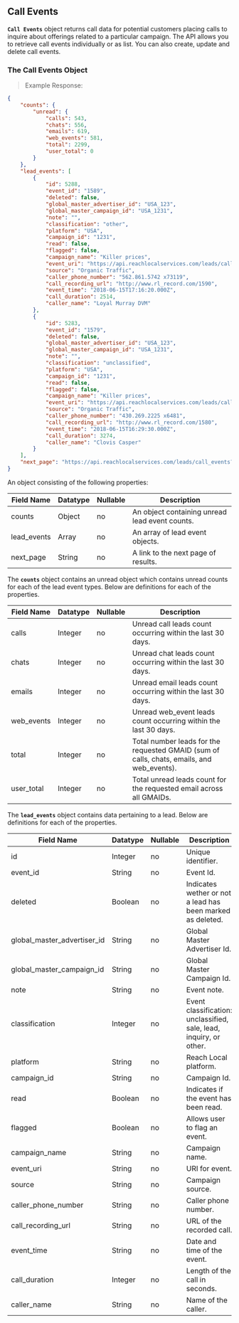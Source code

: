 ## Call Events
**`Call Events`** object returns call data for potential customers placing calls to inquire about offerings related to a particular campaign. The API allows you to retrieve call events individually or as list. You can also create, update and delete call events.

### The Call Events Object

> Example Response:

```json
{
    "counts": {
        "unread": {
            "calls": 543,
            "chats": 556,
            "emails": 619,
            "web_events": 581,
            "total": 2299,
            "user_total": 0
        }
    },
    "lead_events": [
        {
            "id": 5288,
            "event_id": "1589",
            "deleted": false,
            "global_master_advertiser_id": "USA_123",
            "global_master_campaign_id": "USA_1231",
            "note": "",
            "classification": "other",
            "platform": "USA",
            "campaign_id": "1231",
            "read": false,
            "flagged": false,
            "campaign_name": "Killer prices",
            "event_uri": "https://api.reachlocalservices.com/leads/call_events/5288",
            "source": "Organic Traffic",
            "caller_phone_number": "562.861.5742 x73119",
            "call_recording_url": "http://www.rl_record.com/1590",
            "event_time": "2018-06-15T17:16:20.000Z",
            "call_duration": 2514,
            "caller_name": "Loyal Murray DVM"
        },
        {
            "id": 5283,
            "event_id": "1579",
            "deleted": false,
            "global_master_advertiser_id": "USA_123",
            "global_master_campaign_id": "USA_1231",
            "note": "",
            "classification": "unclassified",
            "platform": "USA",
            "campaign_id": "1231",
            "read": false,
            "flagged": false,
            "campaign_name": "Killer prices",
            "event_uri": "https://api.reachlocalservices.com/leads/call_events/5283",
            "source": "Organic Traffic",
            "caller_phone_number": "430.269.2225 x6481",
            "call_recording_url": "http://www.rl_record.com/1580",
            "event_time": "2018-06-15T16:29:30.000Z",
            "call_duration": 3274,
            "caller_name": "Clovis Casper"
        }
    ],
    "next_page": "https://api.reachlocalservices.com/leads/call_events?global_master_advertiser_id=USA_123&per_page=50&last_event_seen=2018-06-13 12:52:385023&show_deleted=false"
}
```

An object consisting of the following properties:

Field Name | Datatype | Nullable | Description
---------- | -------- | -------- | -----------
counts | Object | no | An object containing unread lead event counts.
lead_events | Array | no | An array of lead event objects.
next_page | String | no | A link to the next page of results.

The **`counts`** object contains an unread object which contains unread counts for each of the lead event types. Below are definitions for each of the properties.

Field Name | Datatype | Nullable | Description
---------- | -------- | -------- | -----------
calls      | Integer  | no | Unread call leads count occurring within the last 30 days.
chats      | Integer  | no | Unread chat leads count occurring within the last 30 days.
emails     | Integer  | no | Unread email leads count occurring within the last 30 days.
web_events | Integer  | no | Unread web_event leads count occurring within the last 30 days.
total      | Integer  | no | Total number leads for the requested GMAID (sum of calls, chats, emails, and web_events).
user_total | Integer  | no | Total unread leads count for the requested email across all GMAIDs.

The **`lead_events`** object contains data pertaining to a lead. Below are definitions for each of the properties.

Field Name | Datatype | Nullable | Description
---------- | -------- | -------- | -----------
id                          | Integer  | no | Unique identifier.
event_id                    | String   | no | Event Id.
deleted                     | Boolean  | no | Indicates wether or not a lead has been marked as deleted.
global_master_advertiser_id | String   | no | Global Master Advertiser Id.
global_master_campaign_id   | String   | no | Global Master Campaign Id.
note                        | String   | no | Event note.
classification              | Integer  | no | Event classification: unclassified, sale, lead, inquiry, or other.
platform                    | String   | no | Reach Local platform.
campaign_id                 | String   | no | Campaign Id.
read                        | Boolean  | no | Indicates if the event has been read.
flagged                     | Boolean  | no | Allows user to flag an event.
campaign_name               | String   | no | Campaign name.
event_uri                   | String   | no | URI for event.
source                      | String   | no | Campaign source.  
caller_phone_number         | String   | no | Caller phone number.
call_recording_url          | String   | no | URL of the recorded call.
event_time                  | String   | no | Date and time of the event.
call_duration               | Integer  | no | Length of the call in seconds.
caller_name                 | String   | no | Name of the caller.
